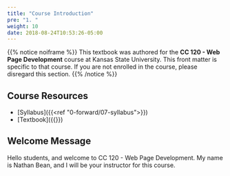 ```yaml
---
title: "Course Introduction"
pre: "1. "
weight: 10
date: 2018-08-24T10:53:26-05:00
---
```


{{% notice noiframe %}}
This textbook was authored for the **CC 120 - Web Page Development** course at Kansas State University.  This front matter is specific to that course.  If you are not enrolled in the course, please disregard this section.
{{% /notice %}}


## Course Resources 

* [Syllabus]({{<ref "0-forward/07-syllabus">}})
* [Textbook]({{<param textbookURL>}})

## Welcome Message
Hello students, and welcome to CC 120 - Web Page Development.  My name is Nathan Bean, and I will be your instructor for this course.

